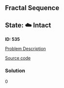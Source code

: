 ## Fractal Sequence

## State: :cloud: **Intact**

**ID: 535**

[Problem Description](https://projecteuler.net/problem=535)

[Source code](main.cpp)

### Solution
0